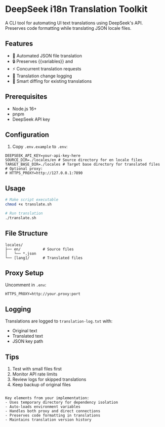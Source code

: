 # DeepSeek i18n Translation Toolkit

A CLI tool for automating UI text translations using DeepSeek's API. Preserves code formatting while translating JSON locale files.

## Features
- 🚀 Automated JSON file translation
- 🔒 Preserves {{variables}} and <HTMLTags>
- ⚡ Concurrent translation requests
- 📝 Translation change logging
- 🔄 Smart diffing for existing translations

## Prerequisites
- Node.js 16+
- pnpm
- DeepSeek API key

## Configuration
1. Copy `.env.example` to `.env`:
```env
DEEPSEEK_API_KEY=your-api-key-here
SOURCE_DIR=./locales/en # Source directory for en locale files
TARGET_BASE_DIR=./locales # Target base directory for translated files
# Optional proxy:
# HTTPS_PROXY=http://127.0.0.1:7890
```

## Usage
```bash
# Make script executable
chmod +x translate.sh

# Run translation
./translate.sh
```

## File Structure
```
locales/
├── en/          # Source files
│   └── *.json
└── [lang]/      # Translated files
```

## Proxy Setup
Uncomment in `.env`:
```env
HTTPS_PROXY=http://your.proxy:port
```

## Logging
Translations are logged to `translation-log.txt` with:
- Original text
- Translated text
- JSON key path

## Tips
1. Test with small files first
2. Monitor API rate limits
3. Review logs for skipped translations
4. Keep backup of original files
```

Key elements from your implementation:
- Uses temporary directory for dependency isolation
- Auto-loads environment variables
- Handles both proxy and direct connections
- Preserves code formatting in translations
- Maintains translation version history